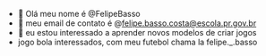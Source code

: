 - 👋 Olá meu nome é @FelipeBasso
- 👀 meu email de contato é @felipe.basso.costa@escola.pr.gov.br
- 🌱 eu estou interessado a aprender novos modelos de criar jogos 
- jogo bola interessados, com meu futebol chama la felipe._.basso


